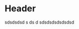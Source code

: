 <!-- TITLE: New Page -->
<!-- SUBTITLE: A quick summary of New Page -->

# Header


sdsdsdsd
s
ds
d
sdsdsdsdsdsdsd